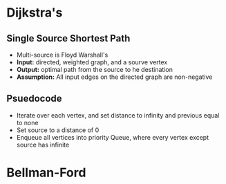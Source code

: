 # Dijkstra's
## Single Source Shortest Path
- Multi-source is Floyd Warshall's
- **Input:** directed, weighted graph, and a sourve vertex
- **Output:** optimal path from the source to he destination
- **Assumption:** All input edges on the directed graph are non-negative
## Psuedocode
- Iterate over each vertex, and set distance to infinity and previous equal to none
- Set source to a distance of 0
- Enqueue all vertices into priority Queue, where every vertex except source has infinite
# Bellman-Ford
